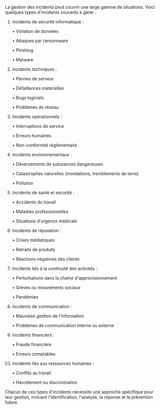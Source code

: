 La gestion des incidents peut couvrir une large gamme de situations. Voici quelques types d'incidents courants à gérer :

1. Incidents de sécurité informatique :

   • Violation de données

   • Attaques par ransomware

   • Phishing

   • Malware

2. Incidents techniques :

   • Pannes de serveur

   • Défaillances matérielles

   • Bugs logiciels

   • Problèmes de réseau

3. Incidents opérationnels :

   • Interruptions de service

   • Erreurs humaines

   • Non-conformité réglementaire

4. Incidents environnementaux :

   • Déversements de substances dangereuses

   • Catastrophes naturelles (inondations, tremblements de terre)

   • Pollution

5. Incidents de santé et sécurité :

   • Accidents du travail

   • Maladies professionnelles

   • Situations d'urgence médicale

6. Incidents de réputation :

   • Crises médiatiques

   • Retraits de produits

   • Réactions négatives des clients

7. Incidents liés à la continuité des activités :

   • Perturbations dans la chaîne d'approvisionnement

   • Grèves ou mouvements sociaux

   • Pandémies

8. Incidents de communication :

   • Mauvaise gestion de l'information

   • Problèmes de communication interne ou externe

9. Incidents financiers :

   • Fraude financière

   • Erreurs comptables

10. Incidents liés aux ressources humaines :

    • Conflits au travail

    • Harcèlement ou discrimination

Chacun de ces types d'incidents nécessite une approche spécifique pour leur gestion, incluant l'identification, l'analyse, la réponse et la prévention future.
